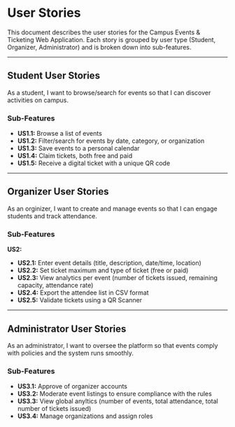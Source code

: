 # User Stories
This document describes the user stories for the Campus Events & Ticketing Web Application. Each story is grouped by user type (Student, Organizer, Administrator) and is broken down into sub-features.

---
## Student User Stories

As a student, I want to browse/search for events so that I can discover activities on campus.

### Sub-Features

- **US1.1:** Browse a list of events
- **US1.2:** Filter/search for events by date, category, or organization
- **US1.3:** Save events to a personal calendar
- **US1.4:** Claim tickets, both free and paid
- **US1.5:** Receive a digital ticket with a unique QR code

---

## Organizer User Stories

As an orginizer, I want to create and manage events so that I can engage students and track attendance.

### Sub-Features

**US2:** 
- **US2.1:** Enter event details (title, description, date/time, location)
- **US2.2:** Set ticket maximum and type of ticket (free or paid)
- **US2.3:** View analytics per event (number of tickets issued, remaining capacity, attendance rate)
- **US2.4:** Export the attendee list in CSV format
- **US2.5:** Validate tickets using a QR Scanner

---

## Administrator User Stories

As an administrator, I want to oversee the platform so that events comply with policies and the system runs smoothly.

### Sub-Features

- **US3.1:** Approve of organizer accounts
- **US3.2:** Moderate event listings to ensure compliance with the rules
- **US3.3:** View global anyltics (number of events, total attendance, total number of tickets issued)
- **US3.4:** Manage organizations and assign roles
